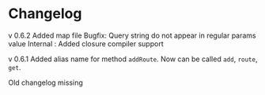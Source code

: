 Changelog
=========
v 0.6.2
Added map file
Bugfix: Query string do not appear in regular params value
Internal : Added closure compiler support

v 0.6.1
Added alias name for method `addRoute`. Now can be called `add`, `route`, `get`.

Old changelog missing